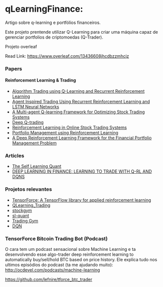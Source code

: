 # qLearningFinance:
Artigo sobre q-learning e portfólios financeiros.

Este projeto prentende utilizar Q-Learning para criar uma máquina capaz de gerenciar portfolios de criptomoedas (Q-Trader). 


Projeto overleaf

Read Link:
https://www.overleaf.com/13436608jhcdbzzmhcjz


### Papers

#### Reinforcement Learning & Trading

- [Algorithm Trading using Q-Learning and Recurrent Reinforcement Learning ](http://cs229.stanford.edu/proj2009/LvDuZhai.pdf)
- [Agent Inspired Trading Using Recurrent Reinforcement Learning and LSTM Neural Networks](https://arxiv.org/pdf/1707.07338.pdf)
- [A Multi-agent Q-learning Framework for Optimizing Stock Trading Systems](https://link.springer.com/chapter/10.1007/3-540-46146-9_16)
- [Deep Q-trading](http://cslt.riit.tsinghua.edu.cn/mediawiki/images/5/5f/Dtq.pdf)
- [Reinforcement Learning in Online Stock Trading Systems](http://citeseerx.ist.psu.edu/viewdoc/download?doi=10.1.1.83.5299&rep=rep1&type=pdf)
- [Portfolio Management using Reinforcement Learning](http://cs229.stanford.edu/proj2016/report/JinElSaawy-PortfolioManagementusingReinforcementLearning-report.pdf)
- [A Deep Reinforcement Learning Framework for the Financial Portfolio Management Problem](https://arxiv.org/pdf/1706.10059.pdf)

### Articles

- [The Self Learning Quant](https://hackernoon.com/the-self-learning-quant-d3329fcc9915)
- [DEEP LEARNING IN FINANCE: LEARNING TO TRADE WITH Q-RL AND DQNS](https://chatbotslife.com/deep-learning-in-finance-learning-to-trade-with-q-rl-and-dqns-6c6cff4a1429)

### Projetos relevantes

- [TensorForce: A TensorFlow library for applied reinforcement learning](https://github.com/reinforceio/tensorforce)
- [QLearning_Trading](https://github.com/ucaiado/QLearning_Trading)
- [stockgym](https://github.com/sentrip/stockgym/tree/master/src)
- [sl-quant](https://github.com/danielzak/sl-quant)
- [Trading Gym](https://github.com/Prediction-Machines/Trading-Gym)
- [DQN](https://github.com/jjakimoto/DQN)


### TensorForce Bitcoin Trading Bot (Podcast)
O cara tem um podcast sensacional sobre Machine Learning e ta desenvolvendo esse algo-trader deep reinforcement learning to automatically buy/sell/hold BTC based on price history. Ele explica tudo nos ultimos episódios do podcast (ta me ajudando muito): http://ocdevel.com/podcasts/machine-learning

https://github.com/lefnire/tforce_btc_trader

